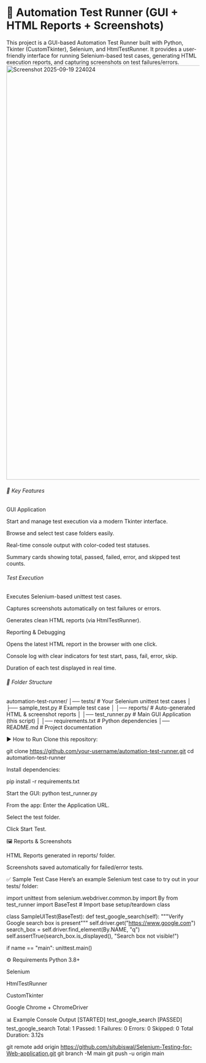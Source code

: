 <h1>🧪 Automation Test Runner (GUI + HTML Reports + Screenshots)</h1>
This project is a GUI-based Automation Test Runner built with Python, Tkinter (CustomTkinter), Selenium, and HtmlTestRunner. It provides a user-friendly interface for running Selenium-based test cases, generating HTML execution reports, and capturing screenshots on test failures/errors.


<img width="1920" height="1080" alt="Screenshot 2025-09-19 224024" src="https://github.com/user-attachments/assets/675a9391-b8d7-4e3c-a0d2-4d4a14ee5706" />


<h6>🚀 Key Features</h6>
  GUI Application
  
  Start and manage test execution via a modern Tkinter interface.
  
  Browse and select test case folders easily.
  
  Real-time console output with color-coded test statuses.
  
  Summary cards showing total, passed, failed, error, and skipped test counts.

<h6>Test Execution</h6>

  Executes Selenium-based unittest test cases.
  
  Captures screenshots automatically on test failures or errors.
  
  Generates clean HTML reports (via HtmlTestRunner).
  
  Reporting & Debugging
  
  Opens the latest HTML report in the browser with one click.
  
  Console log with clear indicators for test start, pass, fail, error, skip.
  
  Duration of each test displayed in real time.

<h6>📂 Folder Structure</h6>
  automation-test-runner/ │── tests/ # Your Selenium unittest test cases │ ├── sample_test.py # Example test case │ │── reports/ # Auto-generated HTML & screenshot reports │ │── test_runner.py # Main GUI     Application (this script) │ │── requirements.txt # Python dependencies │── README.md # Project documentation

▶ How to Run
Clone this repository:

git clone https://github.com/your-username/automation-test-runner.git cd automation-test-runner

Install dependencies:

pip install -r requirements.txt

Start the GUI:
python test_runner.py

From the app:
Enter the Application URL.

Select the test folder.

Click Start Test.

🖼️ Reports & Screenshots

HTML Reports generated in reports/ folder.

Screenshots saved automatically for failed/error tests.

✅ Sample Test Case
Here’s an example Selenium test case to try out in your tests/ folder:

import unittest from selenium.webdriver.common.by import By from test_runner import BaseTest # Import base setup/teardown class

class SampleUITest(BaseTest): def test_google_search(self): """Verify Google search box is present""" self.driver.get("https://www.google.com") search_box = self.driver.find_element(By.NAME, "q") self.assertTrue(search_box.is_displayed(), "Search box not visible!")

if name == "main": unittest.main()

⚙ Requirements
Python 3.8+

Selenium

HtmlTestRunner

CustomTkinter

Google Chrome + ChromeDriver

📊 Example Console Output [STARTED] test_google_search [PASSED] test_google_search
Total: 1 Passed: 1 Failures: 0 Errors: 0 Skipped: 0 Total Duration: 3.12s

git remote add origin https://github.com/situbiswal/Selenium-Testing-for-Web-application.git git branch -M main git push -u origin main
